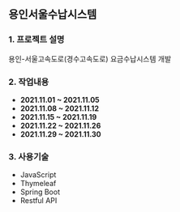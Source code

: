 ## 용인서울수납시스템
### 1. 프로젝트 설명
용인-서울고속도로(경수고속도로) 요금수납시스템 개발
### 2. 작업내용
 - **2021.11.01 ~ 2021.11.05**   
 - **2021.11.08 ~ 2021.11.12**   
 - **2021.11.15 ~ 2021.11.19**   
 - **2021.11.22 ~ 2021.11.26**   
 - **2021.11.29 ~ 2021.11.30**   

### 3. 사용기술   
 - JavaScript
 - Thymeleaf
 - Spring Boot
 - Restful API
